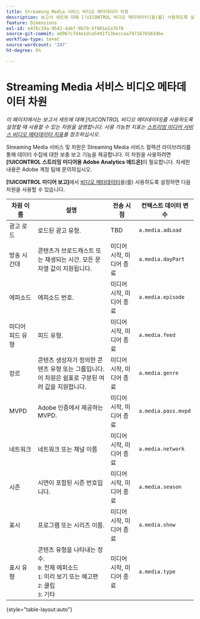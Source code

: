 ```yaml
---
title: Streaming Media 서비스 비디오 메타데이터 차원
description: 보고서 세트에 대해 [!UICONTROL 비디오 메타데이터]을(를) 사용하도록 설정하는 경우 사용할 수 있는 차원입니다.
feature: Dimensions
exl-id: e476c19a-9542-4a6f-9b79-5f801e2a7bf8
source-git-commit: a6967c7d4e1dca5491f13beccaa797167b503d6e
workflow-type: tm+mt
source-wordcount: '247'
ht-degree: 6%

---
```


# Streaming Media 서비스 비디오 메타데이터 차원

*이 페이지에서는 보고서 세트에 대해 [!UICONTROL 비디오 메타데이터]를 사용하도록 설정할 때 사용할 수 있는 차원을 설명합니다. 사용 가능한 지표는 [스트리밍 미디어 서비스 비디오 메타데이터 지표](../metrics/sm-video-metadata.md)를 참조하십시오.*

Streaming Media 서비스 및 차원은 Streaming Media 서비스 컬렉션 라이브러리를 통해 데이터 수집에 대한 보충 보고 기능을 제공합니다. 이 차원을 사용하려면 **[!UICONTROL 스트리밍 미디어용 Adobe Analytics 애드온]**&#x200B;이 필요합니다. 자세한 내용은 Adobe 계정 팀에 문의하십시오.

**[!UICONTROL 미디어 보고]**&#x200B;에서 [비디오 메타데이터](/help/admin/tools/manage-rs/edit-settings/media-management.md)을(를) 사용하도록 설정하면 다음 차원을 사용할 수 있습니다.

| 차원 이름 | 설명 | 전송 시점 | 컨텍스트 데이터 변수 |
| --- | --- | --- | --- |
| 광고 로드 | 로드된 광고 유형. | TBD | `a.media.adLoad` |
| 방송 시간대 | 콘텐츠가 브로드캐스트 또는 재생되는 시간. 모든 문자열 값이 지원됩니다. | 미디어 시작, 미디어 종료 | `a.media.dayPart` |
| 에피소드 | 에피소드 번호. | 미디어 시작, 미디어 종료 | `a.media.episode` |
| 미디어 피드 유형 | 피드 유형. | 미디어 시작, 미디어 종료 | `a.media.feed` |
| 장르 | 콘텐츠 생성자가 정의한 콘텐츠 유형 또는 그룹입니다. 이 차원은 쉼표로 구분된 여러 값을 지원합니다. | 미디어 시작, 미디어 종료 | `a.media.genre` |
| MVPD | Adobe 인증에서 제공하는 MVPD. | 미디어 시작, 미디어 종료 | `a.media.pass.mvpd` |
| 네트워크 | 네트워크 또는 채널 이름 | 미디어 시작, 미디어 종료 | `a.media.network` |
| 시즌 | 시연이 포함된 시즌 번호입니다. | 미디어 시작, 미디어 종료 | `a.media.season` |
| 표시 | 프로그램 또는 시리즈 이름. | 미디어 시작, 미디어 종료 | `a.media.show` |
| 표시 유형 | 콘텐츠 유형을 나타내는 정수.<br>`0`: 전체 에피소드<br>`1`: 미리 보기 또는 예고편<br>`2`: 클립<br>`3`: 기타 | 미디어 시작, 미디어 종료 | `a.media.type` |

{style="table-layout:auto"}

